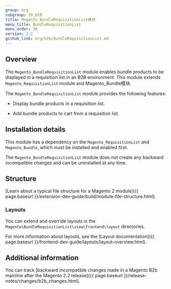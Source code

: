 ```yaml
---
group: mrg
subgroup: 30_B2B
title: Magento_BundleRequisitionList模块
menu_title: BundleRequisitionList
menu_order: 30
version: 2.2
github_link: mrg/b2b/BundleRequisitionList.md
---
```


## Overview

The `Magento_BundleRequisitionList` module enables bundle products to be displayed in a requisition list in an B2B environment. This module extends `Magento_RequisitionList` module and Magento_Bundle模块.

The `Magento_BundleRequisitionList` module provides the following features:

* Display bundle products in a requisition list.

* Add bundle products to cart from a requisition list.

## Installation details

This module has a dependency on the `Magento_RequisitionList` and `Magento_Bundle`, which must be installed and enabled first.

The `Magento_BundleRequisitionList` module does not create any backward incompatible changes and can be uninstalled at any time.

## Structure

[Learn about a typical file structure for a Magento 2 module]({{ page.baseurl }}/extension-dev-guide/build/module-file-structure.html).

### Layouts

You can extend and override layouts in the `Magento\BundleRequisitionList\view\frontend\layout` directories.

For more information about layouts, see the [Layout documentation]({{ page.baseurl }}/frontend-dev-guide/layouts/layout-overview.html).

## Additional information

You can track [backward incompatible changes made in a Magento B2b mainline after the Magento 2.2 release]({{ page.baseurl }}/release-notes/changes/b2b_changes.html).
